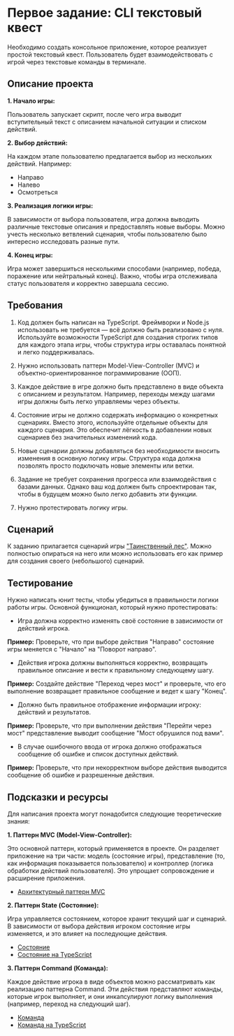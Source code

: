 # Первое задание: CLI текстовый квест

Необходимо создать консольное приложение, которое реализует простой текстовый квест. Пользователь будет взаимодействовать с игрой через текстовые команды в терминале.

## Описание проекта

**1. Начало игры:**

Пользователь запускает скрипт, после чего игра выводит вступительный текст с описанием начальной ситуации и списком действий.

**2. Выбор действий:**

На каждом этапе пользователю предлагается выбор из нескольких действий. Например:

  - Направо
  - Налево
  - Осмотреться

**3. Реализация логики игры:**

В зависимости от выбора пользователя, игра должна выводить различные текстовые описания и предоставлять новые выборы. Можно учесть несколько ветвлений сценария, чтобы пользователю было интересно исследовать разные пути.

**4. Конец игры:**

Игра может завершиться несколькими способами (например, победа, поражение или нейтральный конец). Важно, чтобы игра отслеживала статус пользователя и корректно завершала сессию.


## Требования

1. Код должен быть написан на TypeScript. Фреймворки и Node.js использовать не требуется — всё должно быть реализовано с нуля. Используйте возможности TypeScript для создания строгих типов для каждого этапа игры, чтобы структура игры оставалась понятной и легко поддерживалась.

2. Нужно использовать паттерн Model-View-Controller (MVC) и объектно-ориентированное пограммирование (ООП).

3. Каждое действие в игре должно быть представлено в виде объекта с описанием и результатом. Например, переходы между шагами игры должны быть легко управляемы через объекты.

4. Состояние игры не должно содержать информацию о конкретных сценариях. Вместо этого, используйте отдельные объекты для каждого сценария. Это обеспечит лёгкость в добавлении новых сценариев без значительных изменений кода.

5. Новые сценарии должны добавляться без необходимости вносить изменения в основную логику игры. Структура кода должна позволять просто подключать новые элементы или ветки.

6. Задание не требует сохранения прогресса или взаимодействия с базами данных. Однако ваш код должен быть спроектирован так, чтобы в будущем можно было легко добавить эти функции.

7. Нужно протестировать логику игры.

## Сценарий

К заданию прилагается сценарий игры ["Таинственный лес"](script-example.md). Можно полностью опираться на него или можно использовать его как пример для создания своего (небольшого) сценарий.

## Тестирование

Нужно написать юнит тесты, чтобы убедиться в правильности логики работы игры. Основной функционал, который нужно протестировать: 

  - Игра должна корректно изменять своё состояние в зависимости от действий игрока.

  **Пример:** Проверьте, что при выборе действия "Направо" состояние игры меняется с "Начало" на "Поворот направо".

  - Действия игрока должны выполняться корректно, возвращать правильное описание и вести к правильному следующему шагу.

  **Пример:** Создайте действие "Переход через мост" и проверьте, что его выполнение возвращает правильное сообщение и ведет к шагу "Конец".

  - Должно быть правильное отображение информации игроку: действий и результатов.

  **Пример:** Проверьте, что при выполнении действия "Перейти через мост" представление выводит сообщение "Мост обрушился под вами".

  - В случае ошибочного ввода от игрока должно отображаться сообщение об ошибке и список доступных действий.

  **Пример:** Проверьте, что при некорректном выборе действия выводится сообщение об ошибке и разрешенные действия.

## Подсказки и ресурсы

Для написания проекта могут понадобится следующие теоретические знания:

**1. Паттерн MVC (Model-View-Controller):**

Это основной паттерн, который применяется в проекте. Он разделяет приложение на три части: модель (состояние игры), представление (то, как информация показывается пользователю) и контроллер (логика обработки действий пользователя). Это упрощает сопровождение и расширение приложения.

- [Архитектурный паттерн MVC](https://doka.guide/tools/architecture-mvc/)

**2. Паттерн State (Состояние):**

Игра управляется состоянием, которое хранит текущий шаг и сценарий. В зависимости от выбора действия игроком состояние игры изменяется, и это влияет на последующие действия.

- [Состояние](https://refactoring.guru/ru/design-patterns/state)
- [Состояние на TypeScript](https://refactoring.guru/ru/design-patterns/state/typescript/example)

**3. Паттерн Command (Команда):**

Каждое действие игрока в виде объектов можно рассматривать как реализацию паттерна Command. Эти действия представляют команды, которые игрок выполняет, и они инкапсулируют логику выполнения (например, переход на следующий шаг).

- [Команда](https://refactoring.guru/ru/design-patterns/command)
- [Команда на TypeScript](https://refactoring.guru/ru/design-patterns/command/typescript/example)
